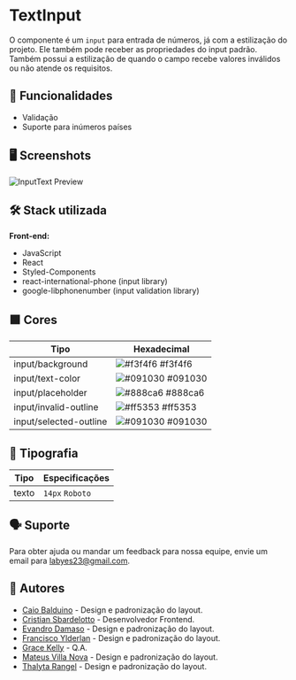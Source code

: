# TextInput

O componente é um `input` para entrada de números, já com a estilização do projeto. Ele também pode receber as propriedades do input padrão. Também possui a estilização de quando o campo recebe valores inválidos ou não atende os requisitos.

## 💪 Funcionalidades

- Validação
- Suporte para inúmeros países

## 🖥️ Screenshots

![InputText Preview](https://i.ibb.co/7KzjNQc/Captura-de-tela-2024-05-01-081643.png)

## 🛠️ Stack utilizada

**Front-end:**

- JavaScript
- React
- Styled-Components
- react-international-phone (input library)
- google-libphonenumber (input validation library)

## 🟩 Cores

| Tipo                   | Hexadecimal                                                      |
| ---------------------- | ---------------------------------------------------------------- |
| input/background       | ![#f3f4f6](https://via.placeholder.com/10/f3f4f6?text=+) #f3f4f6 |
| input/text-color       | ![#091030](https://via.placeholder.com/10/091030?text=+) #091030 |
| input/placeholder      | ![#888ca6](https://via.placeholder.com/10/888ca6?text=+) #888ca6 |
| input/invalid-outline  | ![#ff5353](https://via.placeholder.com/10/ff5353?text=+) #ff5353 |
| input/selected-outline | ![#091030](https://via.placeholder.com/10/091030?text=+) #091030 |

## 📃 Tipografia

| Tipo  | Especificações  |
| ----- | --------------- |
| texto | `14px` `Roboto` |

## 🗣️ Suporte

Para obter ajuda ou mandar um feedback para nossa equipe, envie um email para <labyes23@gmail.com>.

## 👥 Autores

- [Caio Balduino](https://github.com/Caiobaldur) - Design e padronização do layout.
- [Cristian Sbardelotto](https://github.com/cristian-sbardelotto) - Desenvolvedor Frontend.
- [Evandro Damaso](https://github.com/dam450) - Design e padronização do layout.
- [Francisco Ylderlan](https://github.com/FranciscoYlderlan) - Design e padronização do layout.
- [Grace Kelly](https://github.com/gksouza) - Q.A.
- [Mateus Villa Nova](https://github.com/Villa-Nova) - Design e padronização do layout.
- [Thalyta Rangel](https://github.com/ThalytaRangel) - Design e padronização do layout.
